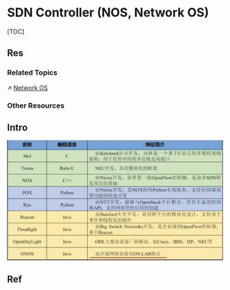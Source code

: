 # SDN Controller (NOS, Network OS)

[TOC]



## Res
### Related Topics
↗ [Network OS](../../../../📌%20Computer%20Networking%20Basics%20(Protocol%20Part)/0x01%20Application%20Layer/🚔%20Network%20Managements%20&%20Standards/🤓%20Network%20OS/Network%20OS.md)


### Other Resources



## Intro
![Screen Shot 2022-10-29 at 4.12.19 PM](../../../../../../../Assets/Pics/Screen%20Shot%202022-10-29%20at%204.12.19%20PM.png)


## Ref